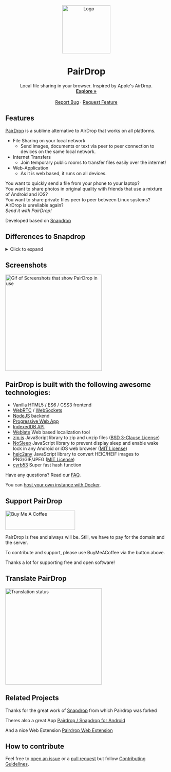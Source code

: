 <div align="center">
  <a href="https://github.com/schlagmichdoch/PairDrop">
    <img src="public/images/android-chrome-512x512.png" alt="Logo"  width="150" height="150">
  </a>
 
  <h1>PairDrop</h1>

  <p>
    Local file sharing in your browser. Inspired by Apple's AirDrop.
    <br />
    <a href="https://pairdrop.net"><strong>Explore  »</strong></a>
    <br />
    <br />
    <a href="https://github.com/schlagmichdoch/PairDrop/issues">Report Bug</a>
    ·
    <a href="https://github.com/schlagmichdoch/PairDrop/issues">Request Feature</a>
  </p>
</div>

## Features
[PairDrop](https://pairdrop.net) is a sublime alternative to AirDrop that works on all platforms.

- File Sharing on your local network
  - Send images, documents or text via peer to peer connection to devices on the same local network.
- Internet Transfers
  - Join temporary public rooms to transfer files easily over the internet!
- Web-Application 
  - As it is web based, it runs on all devices.

You want to quickly send a file from your phone to your laptop?
<br>You want to share photos in original quality with friends that use a mixture of Android and iOS?
<br>You want to share private files peer to peer between Linux systems?
<br>AirDrop is unreliable again?
<br>_Send it with PairDrop!_

Developed based on [Snapdrop](https://github.com/RobinLinus/snapdrop)

## Differences to Snapdrop
<details><summary>Click to expand</summary>

### Paired Devices and Public Rooms - Internet Transfer
* Transfer files over the internet between paired devices or by entering temporary public rooms.
* Connect to devices in complex network environments (public Wi-Fi, company network, Apple Private Relay, VPN etc.).
* Connect to devices on your mobile hotspot.
* Devices outside your local network that are behind a NAT are connected automatically via the PairDrop TURN server.
* Connect to devices on your mobile hotspot.
* You will always discover devices on your local network. Paired devices and devices in the same public room are shown additionally.

#### Persistent Device Pairing
* Pair your devices via a 6-digit code or a QR-Code.
* Paired devices will always find each other via shared secrets independently of their local network. 
* Paired devices are persistent. You find your devices even after reopening PairDrop.
* You can edit and unpair devices easily
* Ideal to always connect easily to your own devices

#### Temporary Public Rooms
* Enter a public room via a 5-letter code or a QR-Code.
* Enter a public room to temporarily connect to devices outside your local network.
* All devices in the same public room see each other mutually.
* Public rooms are temporary. Public rooms are left as soon as PairDrop is closed.
* Ideal to connect easily to others in complex network situations or over the internet.

### [Improved UI for sending/receiving files](https://github.com/RobinLinus/snapdrop/issues/560)
* Files are transferred only after a request is accepted first. On transfer completion files are downloaded automatically if possible.
* Multiple files are downloaded as a ZIP file
* On iOS and Android, in addition to downloading, files can be shared or saved to the gallery via the Share menu.
* Multiple files are transferred at once with an overall progress indicator

### Send Files or Text Directly From Share Menu, Context Menu or CLI
* [Send files directly from context menu on Windows](docs/how-to.md#send-multiple-files-and-directories-directly-from-context-menu-on-windows)
* [Send files directly from context menu on Ubuntu (using Nautilus)](/docs/how-to.md#send-multiple-files-and-directories-directly-from-context-menu-on-ubuntu-using-nautilus)
* [Send files directly from share menu on iOS](docs/how-to.md#send-directly-from-share-menu-on-ios)
* [Send files directly from share menu on Android](docs/how-to.md#send-directly-from-share-menu-on-android)
* [Send files directly via command-line interface](docs/how-to.md#send-directly-via-command-line-interface)

### Other changes
* Change your display name permanently to easily differentiate your devices
* [Paste files/text and choose the recipient afterwords ](https://github.com/RobinLinus/snapdrop/pull/534)
* [Prevent devices from sleeping on file transfer](https://github.com/RobinLinus/snapdrop/pull/413)
* Warn user before PairDrop is closed on file transfer
* Open PairDrop on multiple tabs simultaneously (Thanks [@willstott101](https://github.com/willstott101))
* [Video and Audio preview](https://github.com/RobinLinus/snapdrop/pull/455) (Thanks [@victorwads](https://github.com/victorwads))
* Switch theme back to auto/system after darkmode or lightmode is enabled
* Node-only implementation (Thanks [@Bellisario](https://github.com/Bellisario))
* Automatic restart on error (Thanks [@KaKi87](https://github.com/KaKi87))
* Lots of stability fixes (Thanks [@MWY001](https://github.com/MWY001) [@skiby7](https://github.com/skiby7) and [@willstott101](https://github.com/willstott101))
* To host PairDrop on your local network (e.g. on Raspberry Pi): [All peers connected with private IPs are discoverable by each other](https://github.com/RobinLinus/snapdrop/pull/558)
* When hosting PairDrop yourself you can [set your own STUN/TURN servers](docs/host-your-own.md#specify-stunturn-servers)
* Built-in translations via [Weblate](https://hosted.weblate.org/engage/pairdrop/)
* Airy design (Thanks [@Avieshek](https://linktr.ee/avieshek/))

</details>

## Screenshots
<img src="docs/pairdrop_screenshot_mobile.gif" alt="Gif of Screenshots that show PairDrop in use" style="width: 300px">

## PairDrop is built with the following awesome technologies:
* Vanilla HTML5 / ES6 / CSS3 frontend
* [WebRTC](http://webrtc.org/) / [WebSockets](http://www.websocket.org/)
* [NodeJS](https://nodejs.org/en/) backend
* [Progressive Web App](https://wikipedia.org/wiki/Progressive_Web_App)
* [IndexedDB API](https://developer.mozilla.org/en-US/docs/Web/API/IndexedDB_API)
* [Weblate](https://weblate.org/) Web based localization tool
* [zip.js](https://github.com/gildas-lormeau/zip.js) JavaScript library to zip and unzip files ([BSD 3-Clause License](licenses/BSD_3-Clause-zip-js))
* [NoSleep](https://github.com/richtr/NoSleep.js) JavaScript library to prevent display sleep and enable wake lock in any Android or iOS web browser ([MIT License](licenses/MIT-NoSleep))
* [heic2any](https://github.com/alexcorvi/heic2any) JavaScript library to convert HEIC/HEIF images to PNG/GIF/JPEG ([MIT License](licenses/MIT-heic2any))
* [cyrb53](https://github.com/bryc) Super fast hash function

Have any questions? Read our [FAQ](docs/faq.md).

You can [host your own instance with Docker](docs/host-your-own.md).


## Support PairDrop
<a href="https://www.buymeacoffee.com/pairdrop" target="_blank">
<img src="https://cdn.buymeacoffee.com/buttons/v2/default-yellow.png" alt="Buy Me A Coffee" style="height: 60px !important;width: 217px !important;" >
</a>

PairDrop is free and always will be.
Still, we have to pay for the domain and the server.

To contribute and support, please use BuyMeACoffee via the button above.

Thanks a lot for supporting free and open software!

## Translate PairDrop
<a href="https://hosted.weblate.org/engage/pairdrop/">
<img src="https://hosted.weblate.org/widget/pairdrop/pairdrop-spa/open-graph.png" alt="Translation status" style="width: 300px" />
</a>

## Related Projects

Thanks for the great work of <a href="https://github.com/RobinLinus/snapdrop" target="_blank">Snapdrop</a> from which Pairdrop was forked

Theres also a great App <a href="https://github.com/fm-sys/snapdrop-android" target="_blank">Pairdrop / Snapdrop for Android</a>

And a nice Web Extension <a href="https://github.com/ueen/PairdropWebExtension" target="_blank">Pairdrop Web Extension</a>

## How to contribute

Feel free to [open an issue](https://github.com/schlagmichdoch/pairdrop/issues/new/choose) or a
[pull request](https://github.com/schlagmichdoch/pairdrop/pulls) but follow
[Contributing Guidelines](CONTRIBUTING.md).
